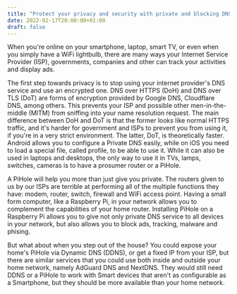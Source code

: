 ```yaml
---
title: "Protect your privacy and security with private and blocking DNS"
date: 2022-02-17T20:00:00+01:00
draft: false
---
```

When you're online on your smartphone, laptop, smart TV, or even when you simply have a WiFi lightbulb, there are many ways your Internet Service Provider (ISP), governments, companies and other can track your activities and display ads.

The first step towards privacy is to stop using your internet provider's DNS service and use an encrypted one. DNS over HTTPS (DoH) and DNS over TLS (DoT) are forms of encryption provided by Google DNS, Cloudflare DNS, among others. This prevents your ISP and possible other men-in-the-middle (MITM) from sniffing into your name resolution request. The main difference between DoH and DoT is that the former looks like normal HTTPS traffic, and it's harder for government and ISPs to prevent you from using it, if you're in a very strict environment. The latter, DoT, is theoretically faster. Android allows you to configure a Private DNS easily, while on iOS you need to load a special file, called profile, to be able to use it. While it can also be used in laptops and desktops, the only way to use it in TVs, lamps, switches, cameras is to have a prosumer router or a PiHole.

A PiHole will help you more than just give you private. The routers given to us by our ISPs are terrible at performing all of the multiple functions they have: modem, router, switch, firewall and WiFi access point. Having a small form computer, like a Raspberry Pi, in your network allows you to complement the capabilities of your home router. Installing PiHole on a Raspberry Pi allows you to give not only private DNS service to all devices in your network, but also allows you to block ads, tracking, malware and phising.

But what about when you step out of the house? You could expose your home's PiHole via Dynamic DNS (DDNS), or get a fixed IP from your ISP, but there are similar services that you could use both inside and outside your home network, namely AdGuard DNS and NextDNS. They would still need DDNS or a PiHole to work with Smart devices that aren't as configurable as a Smartphone, but they should be more available than your home network.